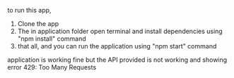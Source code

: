 to run this app, 
1) Clone the app 
2) The in application folder open terminal and install dependencies using "npm install" command
3) that all, and you can run the application using "npm start" command

application is working fine but the API provided is not working and showing error 429: Too Many Requests
